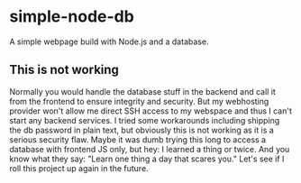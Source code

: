 # simple-node-db
A simple webpage build with Node.js and a database.

## This is not working
Normally you would handle the database stuff in the backend and call it from the frontend to ensure integrity and security. But my webhosting provider won't allow me direct SSH access to my webspace and thus I can't start any backend services. I tried some workarounds including shipping the db password in plain text, but obviously this is not working as it is a serious security flaw. Maybe it was dumb trying this long to access a database with frontend JS only, but hey: I learned a thing or twice. And you know what they say: "Learn one thing a day that scares you."
Let's see if I roll this project up again in the future.
